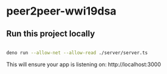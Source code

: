 # peer2peer-wwi19dsa

## Run this project locally

```sh

deno run --allow-net --allow-read ./server/server.ts

```

This will ensure your app is listening on: http://localhost:3000

